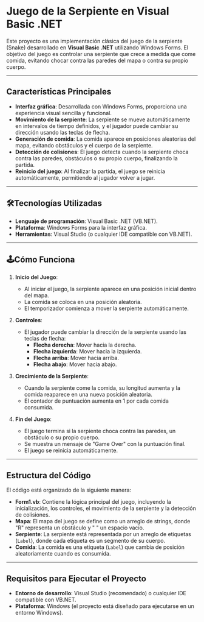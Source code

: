# Juego de la Serpiente en Visual Basic .NET

Este proyecto es una implementación clásica del juego de la serpiente (Snake) desarrollado en **Visual Basic .NET** utilizando Windows Forms. El objetivo del juego es controlar una serpiente que crece a medida que come comida, evitando chocar contra las paredes del mapa o contra su propio cuerpo.

---

## Características Principales

- **Interfaz gráfica**: Desarrollada con Windows Forms, proporciona una experiencia visual sencilla y funcional.
- **Movimiento de la serpiente**: La serpiente se mueve automáticamente en intervalos de tiempo definidos, y el jugador puede cambiar su dirección usando las teclas de flecha.
- **Generación de comida**: La comida aparece en posiciones aleatorias del mapa, evitando obstáculos y el cuerpo de la serpiente.
- **Detección de colisiones**: El juego detecta cuando la serpiente choca contra las paredes, obstáculos o su propio cuerpo, finalizando la partida.
- **Reinicio del juego**: Al finalizar la partida, el juego se reinicia automáticamente, permitiendo al jugador volver a jugar.

---

## 🛠Tecnologías Utilizadas

- **Lenguaje de programación**: Visual Basic .NET (VB.NET).
- **Plataforma**: Windows Forms para la interfaz gráfica.
- **Herramientas**: Visual Studio (o cualquier IDE compatible con VB.NET).

---

## 🕹Cómo Funciona

1. **Inicio del Juego**:
   - Al iniciar el juego, la serpiente aparece en una posición inicial dentro del mapa.
   - La comida se coloca en una posición aleatoria.
   - El temporizador comienza a mover la serpiente automáticamente.

2. **Controles**:
   - El jugador puede cambiar la dirección de la serpiente usando las teclas de flecha:
     - **Flecha derecha**: Mover hacia la derecha.
     - **Flecha izquierda**: Mover hacia la izquierda.
     - **Flecha arriba**: Mover hacia arriba.
     - **Flecha abajo**: Mover hacia abajo.

3. **Crecimiento de la Serpiente**:
   - Cuando la serpiente come la comida, su longitud aumenta y la comida reaparece en una nueva posición aleatoria.
   - El contador de puntuación aumenta en 1 por cada comida consumida.

4. **Fin del Juego**:
   - El juego termina si la serpiente choca contra las paredes, un obstáculo o su propio cuerpo.
   - Se muestra un mensaje de "Game Over" con la puntuación final.
   - El juego se reinicia automáticamente.

---

## Estructura del Código

El código está organizado de la siguiente manera:

- **Form1.vb**: Contiene la lógica principal del juego, incluyendo la inicialización, los controles, el movimiento de la serpiente y la detección de colisiones.
- **Mapa**: El mapa del juego se define como un arreglo de strings, donde "R" representa un obstáculo y " " un espacio vacío.
- **Serpiente**: La serpiente está representada por un arreglo de etiquetas (`Label`), donde cada etiqueta es un segmento de su cuerpo.
- **Comida**: La comida es una etiqueta (`Label`) que cambia de posición aleatoriamente cuando es consumida.

---

## Requisitos para Ejecutar el Proyecto

- **Entorno de desarrollo**: Visual Studio (recomendado) o cualquier IDE compatible con VB.NET.
- **Plataforma**: Windows (el proyecto está diseñado para ejecutarse en un entorno Windows).
